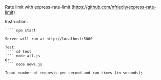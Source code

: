 Rate limit with express-rate-limit (https://github.com/nfriedly/express-rate-limit)

Instruction:

`````npm i
```` npm start

Server will run at http://localhost:5000

Test:
```` cd test
```` node all.js
Or
```` node news.js

Input number of requests per second and run times (in seconds);
`````
